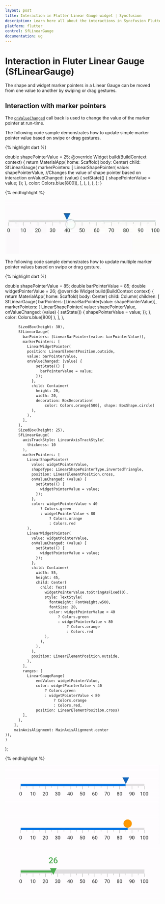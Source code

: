 ```yaml
---
layout: post
title: Interaction in Flutter Linear Gauge widget | Syncfusion
description: Learn here all about the interactions in Syncfusion Flutter Linear Gauge (SfLinearGauge) widget and more
platform: flutter
control: SfLinearGauge
documentation: ug
---
```


# Interaction in Fluter Linear Gauge (SfLinearGauge)

The shape and widget marker pointers in a Linear Gauge can be moved from one value to another by swiping or drag gestures.

## Interaction with marker pointers

The [`onValueChanged`](https://pub.dev/documentation/syncfusion_flutter_gauges/latest/gauges/LinearShapePointer/onValueChanged.html) call back is used to change the value of the marker pointer at run-time.

The following code sample demonstrates how to update simple marker pointer value based on swipe or drag gestures.

{% highlight dart %}

double shapePointerValue = 25;
  @override
  Widget build(BuildContext context) {
    return MaterialApp(
      home: Scaffold(
        body: Center(
          child: SfLinearGauge(
            markerPointers: [
              LinearShapePointer(
                  value: shapePointerValue,
                  //Changes the value of shape pointer based on interaction
                  onValueChanged: (value) {
                    setState(() {
                      shapePointerValue = value;
                    });
                  },
                  color: Colors.blue[800]),
            ],
          ),
        ),
      ),
    );
  }

{% endhighlight %}

![Simple pointer interaction in linear gauge](images/interaction/simple_interaction.gif)

The following code sample demonstrates how to update multiple marker pointer values based on swipe or drag gesture.

{% highlight dart %}

  double shapePointerValue = 85;
  double barPointerValue = 85;
  double widgetPointerValue = 26;
  @override
  Widget build(BuildContext context) {
    return MaterialApp(
        home: Scaffold(
            body: Center(
			child: Column(
			children: [
			SfLinearGauge(
            barPointers: [LinearBarPointer(value: shapePointerValue)],
            markerPointers: [
              LinearShapePointer(
                value: shapePointerValue,
                onValueChanged: (value) {
                  setState(() {
                    shapePointerValue = value;
                  });
                },
                color: Colors.blue[800]
              ),
            ],
          ),
		  
          SizedBox(height: 30),
          SfLinearGauge(
            barPointers: [LinearBarPointer(value: barPointerValue)],
            markerPointers: [
              LinearWidgetPointer(
			  position: LinearElementPosition.outside,
			  value: barPointerValue,
			  onValueChanged: (value) {
                  setState(() {
                    barPointerValue = value;
                  });
                },
                child: Container(
                  height: 20,
                  width: 20,
                  decoration: BoxDecoration(
                      color: Colors.orange[500], shape: BoxShape.circle)
                ),
              ),
            ],
          ),
          SizedBox(height: 25),
          SfLinearGauge(
            axisTrackStyle: LinearAxisTrackStyle(
              thickness: 10
            ),
            markerPointers: [
              LinearShapePointer(
                value: widgetPointerValue,
                shapeType: LinearShapePointerType.invertedTriangle,
                position: LinearElementPosition.cross,
                onValueChanged: (value) {
                  setState(() {
                    widgetPointerValue = value;
                  });
                },
                color: widgetPointerValue < 40
                    ? Colors.green
                    : widgetPointerValue < 80
                        ? Colors.orange
                        : Colors.red
              ),
              LinearWidgetPointer(
                value: widgetPointerValue,
                onValueChanged: (value) {
                  setState(() {
                    widgetPointerValue = value;
                  });
                },
                child: Container(
                  width: 55,
                  height: 45,
                  child: Center(
                    child: Text(
                      widgetPointerValue.toStringAsFixed(0),
                      style: TextStyle(
                        fontWeight: FontWeight.w500,
                        fontSize: 20,
                        color: widgetPointerValue < 40
                            ? Colors.green
                            : widgetPointerValue < 80
                                ? Colors.orange
                                : Colors.red
                      ),
                    ),
                  ),
                ),
                position: LinearElementPosition.outside,
              ),
            ],
            ranges: [
              LinearGaugeRange(
                  endValue: widgetPointerValue,
                  color: widgetPointerValue < 40
                      ? Colors.green
                      : widgetPointerValue < 80
                          ? Colors.orange
                          : Colors.red,
                  position: LinearElementPosition.cross)
            ],
          ),
        ],
        mainAxisAlignment: MainAxisAlignment.center
    )),    
	)
);

{% endhighlight %}

![Shape pointer interaction in linear gauge](images/interaction/interaction.gif)